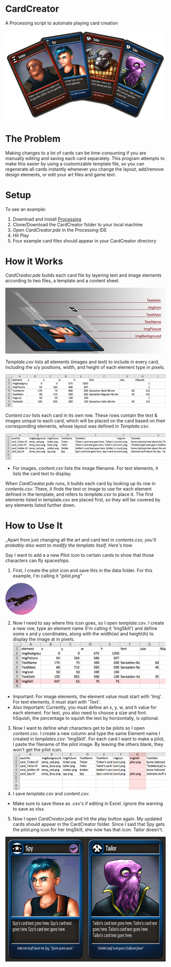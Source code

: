 CardCreator
===========

A Processing script to automate playing card creation

![Alt text](example_media/example.png)

The Problem
===========

Making changes to a lot of cards can be time-consuming if you are manually editing and saving each card separately. This program attempts to make this easier by using a customizable template file, so you can regenerate all cards instantly whenever you change the layout, add/remove design elements, or edit your art files and game text.

Setup
=====

To see an example:

1. Download and install [Processing](http://www.processing.org/)
2. Clone/Download the CardCreator folder to your local machine
3. Open _CardCreator.pde_ in the Processing IDE
4. Hit Play
5. Four example card files should appear in your CardCreator directory

How it Works
============

_CardCreator.pde_ builds each card file by layering text and image elements according to two files, a template and a content sheet.

![Alt text](example_media/how_it_works.png)

_Template.csv_ lists all elements (images and text) to include in every card, including the x/y positions, width, and height of each element type in pixels.

![Alt text](example_media/template_example.png "template.csv")

_Content.csv_ lists each card in its own row. These rows contain the text & images unique to each card, which will be placed on the card based on their corresponding elements, whose layout was defined in _Template.csv_. 

![Alt text](example_media/content_example.png "content.csv")

- For images, _content.csv_ lists the image filename. For text elements, it lists the card text to display.

When _CardCreator.pde_ runs, it builds each card by looking up its row in _contents.csv_. There, it finds the text or image to use for each element defined in the template, and refers to _template.csv_ to place it. The first elements listed in template.csv are placed first, so they will be covered by any elements listed further down.

How to Use It
=============

_Apart from just changing all the art and card text in _contents.csv, you'll probably also want to modify the template itself. Here's how._

Say I want to add a a new Pilot icon to certain cards to show that those characters can fly spaceships.

1. First, I create the pilot icon and save this in the data folder. For this example, I'm calling it "_pilot.png_"

 ![Alt text](example_media/pilot.png "pilot.png")

2. Now I need to say where this icon goes, so I open _template.csv_. I create a new row, type an element name (I'm calling it 'ImgSkill') and define some x and y coordinates, along with the width(w) and height(h) to display the image at in pixels.
  ![Alt text](example_media/template_add_example.png "template_add_example.png")
  - Important: For image elements, the element value must start with 'Img'. For text elements, it must start with 'Text'.
  - Also Important: Currently, you must define an x, y, w, and h value for each element. For text, you also need to choose a size and font. hSquish, the percentage to squish the text by horizontally, is optional.
3. Now I want to define what characters get to be pilots so I open _content.csv_. I create a new column and type the same Element name I created in _templates.csv_: 'ImgSkill'. For each card I want to make a pilot, I paste the filename of the pilot image. By leaving the others blank, they won't get the pilot icon.
  ![Alt text](example_media/content_add_example.png "content_add_example.png")
4. I save _template.csv_ and _content.csv_.
  - Make sure to save these as .csv's if editing in Excel. Ignore the warning to save as xlsx.
5. Now I open _CardCreator.pde_ and hit the play button again. My updated cards should appear in the CardCreator folder. Since I said that Spy gets the pilot.png icon for her ImgSkill, she now has that icon. Tailor doesn't.

  ![Alt text](example_media/cards_pilot_example.png "cards_pilot_example.png")
